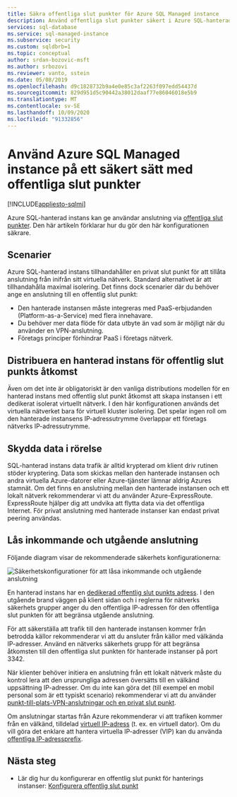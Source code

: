 ```yaml
---
title: Säkra offentliga slut punkter för Azure SQL Managed instance
description: Använd offentliga slut punkter säkert i Azure SQL-hanterad instans
services: sql-database
ms.service: sql-managed-instance
ms.subservice: security
ms.custom: sqldbrb=1
ms.topic: conceptual
author: srdan-bozovic-msft
ms.author: srbozovi
ms.reviewer: vanto, sstein
ms.date: 05/08/2019
ms.openlocfilehash: d9c1828732b9a4e0e85c3af2263f097edd54437d
ms.sourcegitcommit: 829d951d5c90442a38012daaf77e86046018e5b9
ms.translationtype: MT
ms.contentlocale: sv-SE
ms.lasthandoff: 10/09/2020
ms.locfileid: "91332856"
---
```

# <a name="use-azure-sql-managed-instance-securely-with-public-endpoints"></a>Använd Azure SQL Managed instance på ett säkert sätt med offentliga slut punkter
[!INCLUDE[appliesto-sqlmi](../includes/appliesto-sqlmi.md)]

Azure SQL-hanterad instans kan ge användar anslutning via [offentliga slut punkter](../../virtual-network/virtual-network-service-endpoints-overview.md). Den här artikeln förklarar hur du gör den här konfigurationen säkrare.

## <a name="scenarios"></a>Scenarier

Azure SQL-hanterad instans tillhandahåller en privat slut punkt för att tillåta anslutning från inifrån sitt virtuella nätverk. Standard alternativet är att tillhandahålla maximal isolering. Det finns dock scenarier där du behöver ange en anslutning till en offentlig slut punkt:

- Den hanterade instansen måste integreras med PaaS-erbjudanden (Platform-as-a-Service) med flera innehavare.
- Du behöver mer data flöde för data utbyte än vad som är möjligt när du använder en VPN-anslutning.
- Företags principer förhindrar PaaS i företags nätverk.

## <a name="deploy-a-managed-instance-for-public-endpoint-access"></a>Distribuera en hanterad instans för offentlig slut punkts åtkomst

Även om det inte är obligatoriskt är den vanliga distributions modellen för en hanterad instans med offentlig slut punkt åtkomst att skapa instansen i ett dedikerat isolerat virtuellt nätverk. I den här konfigurationen används det virtuella nätverket bara för virtuell kluster isolering. Det spelar ingen roll om den hanterade instansens IP-adressutrymme överlappar ett företags nätverks IP-adressutrymme.

## <a name="secure-data-in-motion"></a>Skydda data i rörelse

SQL-hanterad instans data trafik är alltid krypterad om klient driv rutinen stöder kryptering. Data som skickas mellan den hanterade instansen och andra virtuella Azure-datorer eller Azure-tjänster lämnar aldrig Azures stamnät. Om det finns en anslutning mellan den hanterade instansen och ett lokalt nätverk rekommenderar vi att du använder Azure-ExpressRoute. ExpressRoute hjälper dig att undvika att flytta data via det offentliga Internet. För privat anslutning med hanterade instanser kan endast privat peering användas.

## <a name="lock-down-inbound-and-outbound-connectivity"></a>Lås inkommande och utgående anslutning

Följande diagram visar de rekommenderade säkerhets konfigurationerna:

![Säkerhetskonfigurationer för att låsa inkommande och utgående anslutning](./media/public-endpoint-overview/managed-instance-vnet.png)

En hanterad instans har en [dedikerad offentlig slut punkts adress](management-endpoint-find-ip-address.md). I den utgående brand väggen på klient sidan och i reglerna för nätverks säkerhets grupper anger du den offentliga IP-adressen för den offentliga slut punkten för att begränsa utgående anslutning.

För att säkerställa att trafik till den hanterade instansen kommer från betrodda källor rekommenderar vi att du ansluter från källor med välkända IP-adresser. Använd en nätverks säkerhets grupp för att begränsa åtkomsten till den offentliga slut punkten för hanterade instanser på port 3342.

När klienter behöver initiera en anslutning från ett lokalt nätverk måste du kontrol lera att den ursprungliga adressen översätts till en välkänd uppsättning IP-adresser. Om du inte kan göra det (till exempel en mobil personal som är ett typiskt scenario) rekommenderar vi att du använder [punkt-till-plats-VPN-anslutningar och en privat slut punkt](point-to-site-p2s-configure.md).

Om anslutningar startas från Azure rekommenderar vi att trafiken kommer från en välkänd, tilldelad [virtuell IP-adress](/previous-versions/azure/virtual-network/virtual-networks-reserved-public-ip) (t. ex. en virtuell dator). Om du vill göra det enklare att hantera virtuella IP-adresser (VIP) kan du använda [offentliga IP-adressprefix](../../virtual-network/public-ip-address-prefix.md).

## <a name="next-steps"></a>Nästa steg

- Lär dig hur du konfigurerar en offentlig slut punkt för hanterings instanser: [Konfigurera offentlig slut punkt](public-endpoint-configure.md)
